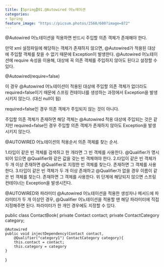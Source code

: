 ```yaml
---
title: [Spring]01.@Autowired 어노테이션
categories:
- Spring
feature_image: "https://picsum.photos/2560/600?image=872"
---
```


@Autowired 어노테이션을 적용하면 반드시 주입할 의존 객체가 존재해야 한다. 

만약 xml 설정파일에 해당하는 객체가 존재하지 않으면, @Autowired가 적용된 대상에 주입할 객체를 찾을 수 없기 때문에 Exception이 발생한다.
@Autowired 어노테이션에 require 속성을 이용해, 대상에 꼭 의존 객체를 주입하지 않아도 된다고 설정할 수 있다. 

@Autowired(require=false)

이 경우 @Autowired 어노테이션이 적용된 대상에 주입할 의존 객체가 없더라도 required=false이기 때문에 스프링 컨테이너를 생성하는 과정에서 Exception을 발생시키지 않는다. (대신 null이 됨)

required=false인 경우 의존 객체가 주입되지 않는 것이 아니다. 

주입할 의존 객체가 존재하면 해당 객체는 @Autowired 적용 대상에 주입되는 것은 같지만 required=false인 경우 주입할 의존 객체가 존재하지 않아도 Exception을 발생시키지 않는다. 

@AUTOWIRED 어노테이션의 적용순서
의존 객체를 찾는 순서.

1.타입이 같은 빈 객체를 검색하고 한 개라면 그 빈 객체를 사용한다. @Qualifier가 명시되어 있으면 @Qualifier와 같은 값을 갖는 빈 객체여야 한다.
2.타입이 같은 빈 객체가 두 개 이상 존재하면 @Qualifier로 지정한 빈 객체를 찾는다. 존재하면 그 객체를 사용한다.
3.타입이 같은 빈 객체가 두 개 이상 존재하고 @Qualifier가 없을 경우 이름이 같은 빈 객체를 찾는다. 존재하면 그 객체를 사용한다.
위 단계에 해당되지 않으면 스프링 컨테이너는 Exception을 발생시킨다.

@AUTOWIRED와 파라미터
@Autowired 어노테이션을 적용한 생성자나 메서드에 파라미터가 두 개 이상인 경우, @Qualifier 어노테이션을 적용할 땐 해당 파라미터에 직접 지정해주면 된다. 파라미터가 한 개인 경우에도 지정할 수 있다.

public class ContactBook{
    private Contact contact;
    private ContactCategory category;
 
    @Autowired
    public void injectDependency(Contact contact,
        @Qualifier("category1") ContactCategory category){
        this.contact = contact;
        this.category = category
    }
}
